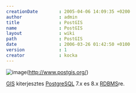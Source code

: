 ```yaml
---
creationDate        : 2005-04-06 14:09:35 +0200 
author              : admin 
title               : PostGIS 
name                : PostGIS 
layout              : wiki 
path                : PostGIS 
date                : 2006-03-26 01:42:50 +0100 
version             : 1 
creator             : kocka 
---
```

![image](http://www.postgis.org/img-bin/postgis_logo.jpg)(http://www.postgis.org/)

[GIS](GIS.html) kiterjesztes [PostgreSQL](PostgreSQL.html) 7.x es 8.x [RDBMS](RDBMS.html)re.

